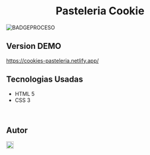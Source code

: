 <h1 align="center"> Pasteleria Cookie </h1>
<img src="https://img.shields.io/badge/Status-EN%20PROCESO-yellow" alt="BADGEPROCESO">
<br>
<h2>Version DEMO</h2>
<a href="https://cookies-pasteleria.netlify.app/">https://cookies-pasteleria.netlify.app/</a>
<br>
<h2>Tecnologias Usadas</h2>
<ul>
<li>HTML 5</li>
<li>CSS 3</li>
</ul>
<br>
<h2>Autor</h2>
<a href="https://github.com/evelynKdc"><img src="https://avatars.githubusercontent.com/u/114323897?s=400&u=2972f83197a3195b07c885f106065c1f913fe656&v=4" height="20px" width="20px" alt="avatar del autor"></a>